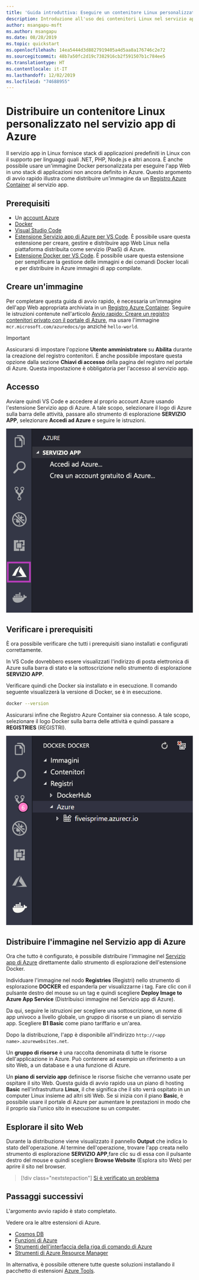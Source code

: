 ```yaml
---
title: 'Guida introduttiva: Eseguire un contenitore Linux personalizzato'
description: Introduzione all'uso dei contenitori Linux nel servizio app Azure distribuendo il primo contenitore personalizzato tramite Registri contenitori di Azure.
author: msangapu-msft
ms.author: msangapu
ms.date: 08/28/2019
ms.topic: quickstart
ms.openlocfilehash: 14ea5444d3d8827919405a4d5aa8a176746c2e72
ms.sourcegitcommit: 48b7a50fc2d19c7382916cb2f591507b1c784ee5
ms.translationtype: HT
ms.contentlocale: it-IT
ms.lasthandoff: 12/02/2019
ms.locfileid: "74688955"
---
```

# <a name="deploy-a-custom-linux-container-to-azure-app-service"></a>Distribuire un contenitore Linux personalizzato nel servizio app di Azure

Il servizio app in Linux fornisce stack di applicazioni predefiniti in Linux con il supporto per linguaggi quali .NET, PHP, Node.js e altri ancora. È anche possibile usare un'immagine Docker personalizzata per eseguire l'app Web in uno stack di applicazioni non ancora definito in Azure. Questo argomento di avvio rapido illustra come distribuire un'immagine da un [Registro Azure Container](/azure/container-registry) al servizio app.

## <a name="prerequisites"></a>Prerequisiti

* Un [account Azure](https://azure.microsoft.com/free/?utm_source=campaign&utm_campaign=vscode-tutorial-docker-extension&mktingSource=vscode-tutorial-docker-extension)
* [Docker](https://www.docker.com/community-edition)
* [Visual Studio Code](https://code.visualstudio.com/)
* [Estensione Servizio app di Azure per VS Code](vscode:extension/ms-azuretools.vscode-azureappservice). È possibile usare questa estensione per creare, gestire e distribuire app Web Linux nella piattaforma distribuita come servizio (PaaS) di Azure.
* [Estensione Docker per VS Code](vscode:extension/ms-azuretools.vscode-docker). È possibile usare questa estensione per semplificare la gestione delle immagini e dei comandi Docker locali e per distribuire in Azure immagini di app compilate.

## <a name="create-an-image"></a>Creare un'immagine

Per completare questa guida di avvio rapido, è necessaria un'immagine dell'app Web appropriata archiviata in un [Registro Azure Container](/azure/container-registry). Seguire le istruzioni contenute nell'articolo [Avvio rapido: Creare un registro contenitori privato con il portale di Azure](/azure/container-registry/container-registry-get-started-portal), ma usare l'immagine `mcr.microsoft.com/azuredocs/go` anziché `hello-world`.

> [!IMPORTANT]
> Assicurarsi di impostare l'opzione **Utente amministratore** su **Abilita** durante la creazione del registro contenitori. È anche possibile impostare questa opzione dalla sezione **Chiavi di accesso** della pagina del registro nel portale di Azure. Questa impostazione è obbligatoria per l'accesso al servizio app.

## <a name="sign-in"></a>Accesso

Avviare quindi VS Code e accedere al proprio account Azure usando l'estensione Servizio app di Azure. A tale scopo, selezionare il logo di Azure sulla barra delle attività, passare allo strumento di esplorazione **SERVIZIO APP**, selezionare **Accedi ad Azure** e seguire le istruzioni.

![Accedere ad Azure](./media/quickstart-docker/sign-in.png)

## <a name="check-prerequisites"></a>Verificare i prerequisiti

È ora possibile verificare che tutti i prerequisiti siano installati e configurati correttamente.

In VS Code dovrebbero essere visualizzati l'indirizzo di posta elettronica di Azure sulla barra di stato e la sottoscrizione nello strumento di esplorazione **SERVIZIO APP**.

Verificare quindi che Docker sia installato e in esecuzione. Il comando seguente visualizzerà la versione di Docker, se è in esecuzione.

```bash
docker --version
```

Assicurarsi infine che Registro Azure Container sia connesso. A tale scopo, selezionare il logo Docker sulla barra delle attività e quindi passare a **REGISTRIES** (REGISTRI).

![Registri](./media/quickstart-docker/registries.png)

## <a name="deploy-the-image-to-azure-app-service"></a>Distribuire l'immagine nel Servizio app di Azure

Ora che tutto è configurato, è possibile distribuire l'immagine nel [Servizio app di Azure](https://azure.microsoft.com/services/app-service/) direttamente dallo strumento di esplorazione dell'estensione Docker.

Individuare l'immagine nel nodo **Registries** (Registri) nello strumento di esplorazione **DOCKER** ed espanderla per visualizzarne i tag. Fare clic con il pulsante destro del mouse su un tag e quindi scegliere **Deploy Image to Azure App Service** (Distribuisci immagine nel Servizio app di Azure).

Da qui, seguire le istruzioni per scegliere una sottoscrizione, un nome di app univoco a livello globale, un gruppo di risorse e un piano di servizio app. Scegliere **B1 Basic** come piano tariffario e un'area.

Dopo la distribuzione, l'app è disponibile all'indirizzo `http://<app name>.azurewebsites.net`.

Un **gruppo di risorse** è una raccolta denominata di tutte le risorse dell'applicazione in Azure. Può contenere ad esempio un riferimento a un sito Web, a un database e a una funzione di Azure.

Un **piano di servizio app** definisce le risorse fisiche che verranno usate per ospitare il sito Web. Questa guida di avvio rapido usa un piano di hosting **Basic** nell'infrastruttura **Linux**, il che significa che il sito verrà ospitato in un computer Linux insieme ad altri siti Web. Se si inizia con il piano **Basic**, è possibile usare il portale di Azure per aumentare le prestazioni in modo che il proprio sia l'unico sito in esecuzione su un computer.

## <a name="browse-the-website"></a>Esplorare il sito Web

Durante la distribuzione viene visualizzato il pannello **Output** che indica lo stato dell'operazione. Al termine dell'operazione, trovare l'app creata nello strumento di esplorazione **SERVIZIO APP**,fare clic su di essa con il pulsante destro del mouse e quindi scegliere **Browse Website** (Esplora sito Web) per aprire il sito nel browser.

> [!div class="nextstepaction"]
> [Si è verificato un problema](https://www.research.net/r/PWZWZ52?tutorial=quickstart-docker&step=deploy-app)

## <a name="next-steps"></a>Passaggi successivi

L'argomento avvio rapido è stato completato.

Vedere ora le altre estensioni di Azure.

* [Cosmos DB](https://marketplace.visualstudio.com/items?itemName=ms-azuretools.vscode-cosmosdb)
* [Funzioni di Azure](https://marketplace.visualstudio.com/items?itemName=ms-azuretools.vscode-azurefunctions)
* [Strumenti dell'interfaccia della riga di comando di Azure](https://marketplace.visualstudio.com/items?itemName=ms-vscode.azurecli)
* [Strumenti di Azure Resource Manager](https://marketplace.visualstudio.com/items?itemName=msazurermtools.azurerm-vscode-tools)

In alternativa, è possibile ottenere tutte queste soluzioni installando il pacchetto di estensioni [Azure Tools](https://marketplace.visualstudio.com/items?itemName=ms-vscode.vscode-node-azure-pack).
